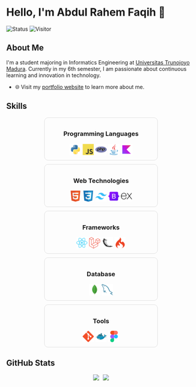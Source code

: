 # Hello, I'm Abdul Rahem Faqih 👋

![Status](https://img.shields.io/badge/status-up-brightgreen)
![Visitor](https://komarev.com/ghpvc/?username=abdulrahemfaqih&color=c770f0)


## About Me

I'm a student majoring in Informatics Engineering at [Universitas Trunojoyo Madura](https://www.trunojoyo.ac.id/). Currently in my 6th semester, I am passionate about continuous learning and innovation in technology.

- 🌐 Visit my [portfolio website](https://abdulrahemfaqih.works/)  to learn more about me.

## Skills

<div style="display: flex; gap: 10px; justify-content: center; flex-wrap: wrap;">

  <!-- Programming Languages Card -->
  <div style="border-radius: 10px; border: 1px solid #ddd; padding: 10px; width: 280px; text-align: center;">
    <h3>Programming Languages</h3>
    <img src="https://github.com/devicons/devicon/blob/master/icons/python/python-original.svg" width="30"/>
    <img src="https://github.com/devicons/devicon/blob/master/icons/javascript/javascript-original.svg" width="30"/>
    <img src="https://github.com/devicons/devicon/blob/master/icons/php/php-original.svg" width="30"/>
    <img src="https://github.com/devicons/devicon/blob/master/icons/java/java-original.svg" width="30"/>
    <img src="https://github.com/devicons/devicon/blob/master/icons/kotlin/kotlin-original.svg" width="30"/>
  </div>

  <!-- Web Technologies Card -->
  <div style="border-radius: 10px; border: 1px solid #ddd; padding: 10px; width: 280px; text-align: center;">
    <h3>Web Technologies</h3>
    <img src="https://github.com/devicons/devicon/blob/master/icons/html5/html5-original.svg" width="30"/>
    <img src="https://github.com/devicons/devicon/blob/master/icons/css3/css3-original.svg" width="30"/>
    <img src="https://github.com/devicons/devicon/blob/master/icons/tailwindcss/tailwindcss-original.svg" width="30"/>
    <img src="https://github.com/devicons/devicon/blob/master/icons/bootstrap/bootstrap-original.svg" width="30"/>
    <img src="https://github.com/devicons/devicon/blob/master/icons/express/express-original.svg" width="30"/>
  </div>

  <!-- Frameworks Card -->
  <div style="border-radius: 10px; border: 1px solid #ddd; padding: 10px; width: 280px; text-align: center;">
    <h3>Frameworks</h3>
    <img src="https://github.com/devicons/devicon/blob/master/icons/react/react-original.svg" width="30"/>
    <img src="https://github.com/devicons/devicon/blob/master/icons/laravel/laravel-original.svg" width="30"/>
    <img src="https://github.com/devicons/devicon/blob/master/icons/flask/flask-original.svg" width="30"/>
    <img src="https://github.com/devicons/devicon/blob/master/icons/codeigniter/codeigniter-plain.svg" width="30"/>
  </div>

  <!-- Database Card -->
  <div style="border-radius: 10px; border: 1px solid #ddd; padding: 10px; width: 280px; text-align: center;">
    <h3>Database</h3>
    <img src="https://github.com/devicons/devicon/blob/master/icons/mongodb/mongodb-original.svg" width="30"/>
    <img src="https://github.com/devicons/devicon/blob/master/icons/mysql/mysql-original.svg" width="30"/>
  </div>

  <!-- Tools Card -->
  <div style="border-radius: 10px; border: 1px solid #ddd; padding: 10px; width: 280px; text-align: center;">
    <h3>Tools</h3>
    <img src="https://github.com/devicons/devicon/blob/master/icons/git/git-original.svg" width="30"/>
    <img src="https://github.com/devicons/devicon/blob/master/icons/docker/docker-original.svg" width="30"/>
    <img src="https://github.com/devicons/devicon/blob/master/icons/figma/figma-original.svg" width="30"/>
  </div>

</div>



## GitHub Stats
<div style="display: flex; gap: 10px; justify-content: center; flex-wrap: wrap;">
  <img height="180em" src="https://github-readme-stats.vercel.app/api/top-langs/?username=abdulrahemfaqih&langs_count=12"/>
  <img height="180em" src="https://github-readme-stats.vercel.app/api?username=abdulrahemfaqih&show_icons=true"/>
</div>

